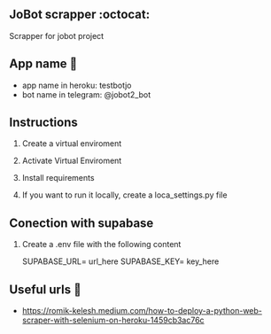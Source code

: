 ## JoBot scrapper :octocat:

Scrapper for jobot project


## App name :page_with_curl:
- app name in heroku: testbotjo
- bot name in telegram: @jobot2_bot

## Instructions 
1. Create a virtual enviroment

2. Activate Virtual Enviroment

3. Install requirements

4. If you want to run it locally, create a loca_settings.py file



## Conection with supabase 
1. Create a .env file with the following content

    SUPABASE_URL= url_here
    SUPABASE_KEY= key_here




## Useful urls :link:
- https://romik-kelesh.medium.com/how-to-deploy-a-python-web-scraper-with-selenium-on-heroku-1459cb3ac76c